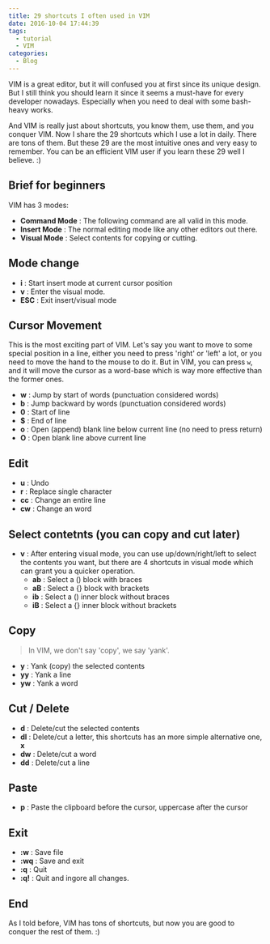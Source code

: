 ```yaml
---
title: 29 shortcuts I often used in VIM
date: 2016-10-04 17:44:39
tags:
  - tutorial
  - VIM
categories:
  - Blog
---
```


VIM is a great editor, but it will confused you at first since its unique design. But I still think you should learn it since it seems a must-have for every developer nowadays. Especially when you need to deal with some bash-heavy works.

And VIM is really just about shortcuts, you know them, use them, and you conquer VIM. Now I share the 29 shortcuts which I use a lot in daily. There are tons of them. But these 29 are the most intuitive ones and very easy to remember. You can be an efficient VIM user if you learn these 29 well I believe. :)

<!--more-->

## Brief for beginners
VIM has 3 modes:

* **Command Mode** : The following command are all valid in this mode.
* **Insert Mode** : The normal editing mode like any other editors out there.
* **Visual Mode** : Select contents for copying or cutting.

## Mode change
* **i** : Start insert mode at current cursor position
* **v** : Enter the visual mode.
* **ESC** : Exit insert/visual mode

## Cursor Movement
This is the most exciting part of VIM. Let's say you want to move to some special position in a line, either you need to press 'right' or 'left' a lot, or you need to move the hand to the mouse to do it. But in VIM, you can press `w`, and it will move the cursor as a word-base which is way more effective than the former ones.
* **w** : Jump by start of words (punctuation considered words)
* **b** : Jump backward by words (punctuation considered words)
* **0** : Start of line
* **$** : End of line
* **o** : Open (append) blank line below current line (no need to press return)
* **O** : Open blank line above current line

## Edit
* **u** : Undo
* **r** : Replace single character
* **cc** : Change an entire line
* **cw** : Change an word

## Select contetnts (you can copy and cut later)
* **v** : After entering visual mode, you can use up/down/right/left to select the contents you want, but there are 4 shortcuts in visual mode which can grant you a quicker operation.
  * **ab** : Select a () block with braces
  * **aB** : Select a {} block with brackets
  * **ib** : Select a () inner block without braces
  * **iB** : Select a {} inner block without brackets

## Copy
>In VIM, we don't say 'copy', we say 'yank'.

* **y** : Yank (copy) the selected contents
* **yy** : Yank a line
* **yw** : Yank a word

## Cut / Delete
* **d** : Delete/cut the selected contents
* **dl** : Delete/cut a letter, this shortcuts has an more simple alternative one, **x**
* **dw** : Delete/cut a word
* **dd** : Delete/cut a line

## Paste
* **p** : Paste the clipboard before the cursor, uppercase after the cursor

## Exit
* **:w** : Save file
* **:wq** : Save and exit
* **:q** : Quit
* **:q!** : Quit and ingore all changes.

## End
As I told before, VIM has tons of shortcuts, but now you are good to conquer the rest of them. :)